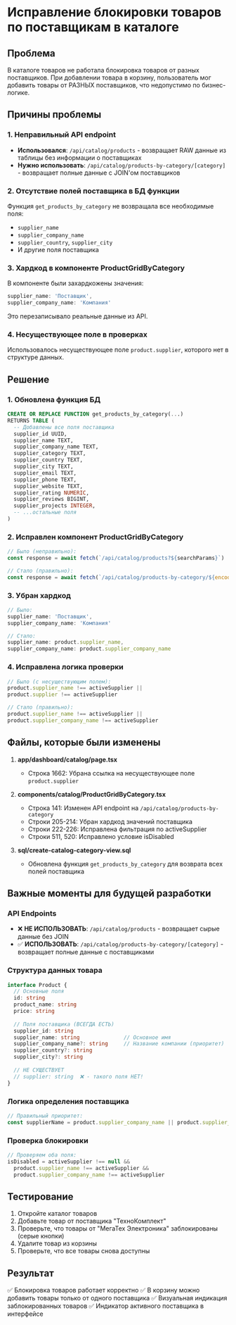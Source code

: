 # Исправление блокировки товаров по поставщикам в каталоге

## Проблема
В каталоге товаров не работала блокировка товаров от разных поставщиков. При добавлении товара в корзину, пользователь мог добавить товары от РАЗНЫХ поставщиков, что недопустимо по бизнес-логике.

## Причины проблемы

### 1. Неправильный API endpoint
- **Использовался**: `/api/catalog/products` - возвращает RAW данные из таблицы без информации о поставщиках
- **Нужно использовать**: `/api/catalog/products-by-category/[category]` - возвращает полные данные с JOIN'ом поставщиков

### 2. Отсутствие полей поставщика в БД функции
Функция `get_products_by_category` не возвращала все необходимые поля:
- `supplier_name`
- `supplier_company_name` 
- `supplier_country`, `supplier_city`
- И другие поля поставщика

### 3. Хардкод в компоненте ProductGridByCategory
В компоненте были захардкожены значения:
```typescript
supplier_name: 'Поставщик',
supplier_company_name: 'Компания'
```
Это перезаписывало реальные данные из API.

### 4. Несуществующее поле в проверках
Использовалось несуществующее поле `product.supplier`, которого нет в структуре данных.

## Решение

### 1. Обновлена функция БД
```sql
CREATE OR REPLACE FUNCTION get_products_by_category(...)
RETURNS TABLE (
  -- Добавлены все поля поставщика
  supplier_id UUID,
  supplier_name TEXT,
  supplier_company_name TEXT,
  supplier_category TEXT,
  supplier_country TEXT,
  supplier_city TEXT,
  supplier_email TEXT,
  supplier_phone TEXT,
  supplier_website TEXT,
  supplier_rating NUMERIC,
  supplier_reviews BIGINT,
  supplier_projects INTEGER,
  -- ...остальные поля
)
```

### 2. Исправлен компонент ProductGridByCategory
```typescript
// Было (неправильно):
const response = await fetch(`/api/catalog/products?${searchParams}`)

// Стало (правильно):
const response = await fetch(`/api/catalog/products-by-category/${encodeURIComponent(selectedCategory)}`)
```

### 3. Убран хардкод
```typescript
// Было:
supplier_name: 'Поставщик',
supplier_company_name: 'Компания'

// Стало:
supplier_name: product.supplier_name,
supplier_company_name: product.supplier_company_name
```

### 4. Исправлена логика проверки
```typescript
// Было (с несуществующим полем):
product.supplier_name !== activeSupplier || 
product.supplier !== activeSupplier

// Стало (правильно):
product.supplier_name !== activeSupplier || 
product.supplier_company_name !== activeSupplier
```

## Файлы, которые были изменены

1. **app/dashboard/catalog/page.tsx**
   - Строка 1662: Убрана ссылка на несуществующее поле `product.supplier`
   
2. **components/catalog/ProductGridByCategory.tsx**
   - Строка 141: Изменен API endpoint на `/api/catalog/products-by-category`
   - Строки 205-214: Убран хардкод значений поставщика
   - Строки 222-226: Исправлена фильтрация по activeSupplier
   - Строки 511, 520: Исправлено условие isDisabled

3. **sql/create-catalog-category-view.sql**
   - Обновлена функция `get_products_by_category` для возврата всех полей поставщика

## Важные моменты для будущей разработки

### API Endpoints
- ❌ **НЕ ИСПОЛЬЗОВАТЬ**: `/api/catalog/products` - возвращает сырые данные без JOIN
- ✅ **ИСПОЛЬЗОВАТЬ**: `/api/catalog/products-by-category/[category]` - возвращает полные данные с поставщиками

### Структура данных товара
```typescript
interface Product {
  // Основные поля
  id: string
  product_name: string
  price: string
  
  // Поля поставщика (ВСЕГДА ЕСТЬ)
  supplier_id: string
  supplier_name: string              // Основное имя
  supplier_company_name?: string     // Название компании (приоритет)
  supplier_country?: string
  supplier_city?: string
  
  // НЕ СУЩЕСТВУЕТ
  // supplier: string  ❌ - такого поля НЕТ!
}
```

### Логика определения поставщика
```typescript
// Правильный приоритет:
const supplierName = product.supplier_company_name || product.supplier_name
```

### Проверка блокировки
```typescript
// Проверяем оба поля:
isDisabled = activeSupplier !== null && 
  product.supplier_name !== activeSupplier && 
  product.supplier_company_name !== activeSupplier
```

## Тестирование

1. Откройте каталог товаров
2. Добавьте товар от поставщика "ТехноКомплект"
3. Проверьте, что товары от "МегаТех Электроника" заблокированы (серые кнопки)
4. Удалите товар из корзины
5. Проверьте, что все товары снова доступны

## Результат

✅ Блокировка товаров работает корректно
✅ В корзину можно добавить товары только от одного поставщика
✅ Визуальная индикация заблокированных товаров
✅ Индикатор активного поставщика в интерфейсе